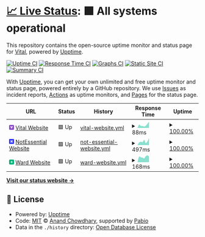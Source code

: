 # [📈 Live Status](https://usevital.github.io/uptime): <!--live status--> **🟩 All systems operational**

This repository contains the open-source uptime monitor and status page for [Vital](https://notessential.blurry.gay), powered by [Upptime](https://github.com/upptime/upptime).

[![Uptime CI](https://github.com/usevital/uptime/workflows/Uptime%20CI/badge.svg)](https://github.com/usevital/uptime/actions?query=workflow%3A%22Uptime+CI%22)
[![Response Time CI](https://github.com/usevital/uptime/workflows/Response%20Time%20CI/badge.svg)](https://github.com/usevital/uptime/actions?query=workflow%3A%22Response+Time+CI%22)
[![Graphs CI](https://github.com/usevital/uptime/workflows/Graphs%20CI/badge.svg)](https://github.com/usevital/uptime/actions?query=workflow%3A%22Graphs+CI%22)
[![Static Site CI](https://github.com/usevital/uptime/workflows/Static%20Site%20CI/badge.svg)](https://github.com/usevital/uptime/actions?query=workflow%3A%22Static+Site+CI%22)
[![Summary CI](https://github.com/usevital/uptime/workflows/Summary%20CI/badge.svg)](https://github.com/usevital/uptime/actions?query=workflow%3A%22Summary+CI%22)

With [Upptime](https://upptime.js.org), you can get your own unlimited and free uptime monitor and status page, powered entirely by a GitHub repository. We use [Issues](https://github.com/usevital/uptime/issues) as incident reports, [Actions](https://github.com/usevital/uptime/actions) as uptime monitors, and [Pages](https://usevital.github.io/uptime) for the status page.

<!--start: status pages-->
<!-- This summary is generated by Upptime (https://github.com/upptime/upptime) -->
<!-- Do not edit this manually, your changes will be overwritten -->
<!-- prettier-ignore -->
| URL | Status | History | Response Time | Uptime |
| --- | ------ | ------- | ------------- | ------ |
| <img alt="" src="https://raw.githubusercontent.com/usevital/uptime/refs/heads/master/assets/vital.png" height="13"> [Vital Website](https://usevital.github.io/) | 🟩 Up | [vital-website.yml](https://github.com/usevital/uptime/commits/HEAD/history/vital-website.yml) | <details><summary><img alt="Response time graph" src="./graphs/vital-website/response-time-week.png" height="20"> 88ms</summary><br><a href="https://usevital.github.io/uptime/history/vital-website"><img alt="Response time 108" src="https://img.shields.io/endpoint?url=https%3A%2F%2Fraw.githubusercontent.com%2Fusevital%2Fuptime%2FHEAD%2Fapi%2Fvital-website%2Fresponse-time.json"></a><br><a href="https://usevital.github.io/uptime/history/vital-website"><img alt="24-hour response time 51" src="https://img.shields.io/endpoint?url=https%3A%2F%2Fraw.githubusercontent.com%2Fusevital%2Fuptime%2FHEAD%2Fapi%2Fvital-website%2Fresponse-time-day.json"></a><br><a href="https://usevital.github.io/uptime/history/vital-website"><img alt="7-day response time 88" src="https://img.shields.io/endpoint?url=https%3A%2F%2Fraw.githubusercontent.com%2Fusevital%2Fuptime%2FHEAD%2Fapi%2Fvital-website%2Fresponse-time-week.json"></a><br><a href="https://usevital.github.io/uptime/history/vital-website"><img alt="30-day response time 102" src="https://img.shields.io/endpoint?url=https%3A%2F%2Fraw.githubusercontent.com%2Fusevital%2Fuptime%2FHEAD%2Fapi%2Fvital-website%2Fresponse-time-month.json"></a><br><a href="https://usevital.github.io/uptime/history/vital-website"><img alt="1-year response time 108" src="https://img.shields.io/endpoint?url=https%3A%2F%2Fraw.githubusercontent.com%2Fusevital%2Fuptime%2FHEAD%2Fapi%2Fvital-website%2Fresponse-time-year.json"></a></details> | <details><summary><a href="https://usevital.github.io/uptime/history/vital-website">100.00%</a></summary><a href="https://usevital.github.io/uptime/history/vital-website"><img alt="All-time uptime 100.00%" src="https://img.shields.io/endpoint?url=https%3A%2F%2Fraw.githubusercontent.com%2Fusevital%2Fuptime%2FHEAD%2Fapi%2Fvital-website%2Fuptime.json"></a><br><a href="https://usevital.github.io/uptime/history/vital-website"><img alt="24-hour uptime 100.00%" src="https://img.shields.io/endpoint?url=https%3A%2F%2Fraw.githubusercontent.com%2Fusevital%2Fuptime%2FHEAD%2Fapi%2Fvital-website%2Fuptime-day.json"></a><br><a href="https://usevital.github.io/uptime/history/vital-website"><img alt="7-day uptime 100.00%" src="https://img.shields.io/endpoint?url=https%3A%2F%2Fraw.githubusercontent.com%2Fusevital%2Fuptime%2FHEAD%2Fapi%2Fvital-website%2Fuptime-week.json"></a><br><a href="https://usevital.github.io/uptime/history/vital-website"><img alt="30-day uptime 100.00%" src="https://img.shields.io/endpoint?url=https%3A%2F%2Fraw.githubusercontent.com%2Fusevital%2Fuptime%2FHEAD%2Fapi%2Fvital-website%2Fuptime-month.json"></a><br><a href="https://usevital.github.io/uptime/history/vital-website"><img alt="1-year uptime 100.00%" src="https://img.shields.io/endpoint?url=https%3A%2F%2Fraw.githubusercontent.com%2Fusevital%2Fuptime%2FHEAD%2Fapi%2Fvital-website%2Fuptime-year.json"></a></details>
| <img alt="" src="https://raw.githubusercontent.com/usevital/uptime/refs/heads/master/assets/ne.png" height="13"> [NotEssential Website](https://notessential.blurry.gay/) | 🟩 Up | [not-essential-website.yml](https://github.com/usevital/uptime/commits/HEAD/history/not-essential-website.yml) | <details><summary><img alt="Response time graph" src="./graphs/not-essential-website/response-time-week.png" height="20"> 497ms</summary><br><a href="https://usevital.github.io/uptime/history/not-essential-website"><img alt="Response time 435" src="https://img.shields.io/endpoint?url=https%3A%2F%2Fraw.githubusercontent.com%2Fusevital%2Fuptime%2FHEAD%2Fapi%2Fnot-essential-website%2Fresponse-time.json"></a><br><a href="https://usevital.github.io/uptime/history/not-essential-website"><img alt="24-hour response time 729" src="https://img.shields.io/endpoint?url=https%3A%2F%2Fraw.githubusercontent.com%2Fusevital%2Fuptime%2FHEAD%2Fapi%2Fnot-essential-website%2Fresponse-time-day.json"></a><br><a href="https://usevital.github.io/uptime/history/not-essential-website"><img alt="7-day response time 497" src="https://img.shields.io/endpoint?url=https%3A%2F%2Fraw.githubusercontent.com%2Fusevital%2Fuptime%2FHEAD%2Fapi%2Fnot-essential-website%2Fresponse-time-week.json"></a><br><a href="https://usevital.github.io/uptime/history/not-essential-website"><img alt="30-day response time 444" src="https://img.shields.io/endpoint?url=https%3A%2F%2Fraw.githubusercontent.com%2Fusevital%2Fuptime%2FHEAD%2Fapi%2Fnot-essential-website%2Fresponse-time-month.json"></a><br><a href="https://usevital.github.io/uptime/history/not-essential-website"><img alt="1-year response time 435" src="https://img.shields.io/endpoint?url=https%3A%2F%2Fraw.githubusercontent.com%2Fusevital%2Fuptime%2FHEAD%2Fapi%2Fnot-essential-website%2Fresponse-time-year.json"></a></details> | <details><summary><a href="https://usevital.github.io/uptime/history/not-essential-website">100.00%</a></summary><a href="https://usevital.github.io/uptime/history/not-essential-website"><img alt="All-time uptime 100.00%" src="https://img.shields.io/endpoint?url=https%3A%2F%2Fraw.githubusercontent.com%2Fusevital%2Fuptime%2FHEAD%2Fapi%2Fnot-essential-website%2Fuptime.json"></a><br><a href="https://usevital.github.io/uptime/history/not-essential-website"><img alt="24-hour uptime 100.00%" src="https://img.shields.io/endpoint?url=https%3A%2F%2Fraw.githubusercontent.com%2Fusevital%2Fuptime%2FHEAD%2Fapi%2Fnot-essential-website%2Fuptime-day.json"></a><br><a href="https://usevital.github.io/uptime/history/not-essential-website"><img alt="7-day uptime 100.00%" src="https://img.shields.io/endpoint?url=https%3A%2F%2Fraw.githubusercontent.com%2Fusevital%2Fuptime%2FHEAD%2Fapi%2Fnot-essential-website%2Fuptime-week.json"></a><br><a href="https://usevital.github.io/uptime/history/not-essential-website"><img alt="30-day uptime 100.00%" src="https://img.shields.io/endpoint?url=https%3A%2F%2Fraw.githubusercontent.com%2Fusevital%2Fuptime%2FHEAD%2Fapi%2Fnot-essential-website%2Fuptime-month.json"></a><br><a href="https://usevital.github.io/uptime/history/not-essential-website"><img alt="1-year uptime 100.00%" src="https://img.shields.io/endpoint?url=https%3A%2F%2Fraw.githubusercontent.com%2Fusevital%2Fuptime%2FHEAD%2Fapi%2Fnot-essential-website%2Fuptime-year.json"></a></details>
| <img alt="" src="https://raw.githubusercontent.com/usevital/uptime/refs/heads/master/assets/ward.png" height="13"> [Ward Website](https://ward.worldwidepixel.ca/) | 🟩 Up | [ward-website.yml](https://github.com/usevital/uptime/commits/HEAD/history/ward-website.yml) | <details><summary><img alt="Response time graph" src="./graphs/ward-website/response-time-week.png" height="20"> 168ms</summary><br><a href="https://usevital.github.io/uptime/history/ward-website"><img alt="Response time 145" src="https://img.shields.io/endpoint?url=https%3A%2F%2Fraw.githubusercontent.com%2Fusevital%2Fuptime%2FHEAD%2Fapi%2Fward-website%2Fresponse-time.json"></a><br><a href="https://usevital.github.io/uptime/history/ward-website"><img alt="24-hour response time 153" src="https://img.shields.io/endpoint?url=https%3A%2F%2Fraw.githubusercontent.com%2Fusevital%2Fuptime%2FHEAD%2Fapi%2Fward-website%2Fresponse-time-day.json"></a><br><a href="https://usevital.github.io/uptime/history/ward-website"><img alt="7-day response time 168" src="https://img.shields.io/endpoint?url=https%3A%2F%2Fraw.githubusercontent.com%2Fusevital%2Fuptime%2FHEAD%2Fapi%2Fward-website%2Fresponse-time-week.json"></a><br><a href="https://usevital.github.io/uptime/history/ward-website"><img alt="30-day response time 155" src="https://img.shields.io/endpoint?url=https%3A%2F%2Fraw.githubusercontent.com%2Fusevital%2Fuptime%2FHEAD%2Fapi%2Fward-website%2Fresponse-time-month.json"></a><br><a href="https://usevital.github.io/uptime/history/ward-website"><img alt="1-year response time 145" src="https://img.shields.io/endpoint?url=https%3A%2F%2Fraw.githubusercontent.com%2Fusevital%2Fuptime%2FHEAD%2Fapi%2Fward-website%2Fresponse-time-year.json"></a></details> | <details><summary><a href="https://usevital.github.io/uptime/history/ward-website">100.00%</a></summary><a href="https://usevital.github.io/uptime/history/ward-website"><img alt="All-time uptime 98.78%" src="https://img.shields.io/endpoint?url=https%3A%2F%2Fraw.githubusercontent.com%2Fusevital%2Fuptime%2FHEAD%2Fapi%2Fward-website%2Fuptime.json"></a><br><a href="https://usevital.github.io/uptime/history/ward-website"><img alt="24-hour uptime 100.00%" src="https://img.shields.io/endpoint?url=https%3A%2F%2Fraw.githubusercontent.com%2Fusevital%2Fuptime%2FHEAD%2Fapi%2Fward-website%2Fuptime-day.json"></a><br><a href="https://usevital.github.io/uptime/history/ward-website"><img alt="7-day uptime 100.00%" src="https://img.shields.io/endpoint?url=https%3A%2F%2Fraw.githubusercontent.com%2Fusevital%2Fuptime%2FHEAD%2Fapi%2Fward-website%2Fuptime-week.json"></a><br><a href="https://usevital.github.io/uptime/history/ward-website"><img alt="30-day uptime 100.00%" src="https://img.shields.io/endpoint?url=https%3A%2F%2Fraw.githubusercontent.com%2Fusevital%2Fuptime%2FHEAD%2Fapi%2Fward-website%2Fuptime-month.json"></a><br><a href="https://usevital.github.io/uptime/history/ward-website"><img alt="1-year uptime 98.78%" src="https://img.shields.io/endpoint?url=https%3A%2F%2Fraw.githubusercontent.com%2Fusevital%2Fuptime%2FHEAD%2Fapi%2Fward-website%2Fuptime-year.json"></a></details>

<!--end: status pages-->

[**Visit our status website →**](https://usevital.github.io/uptime)

## 📄 License

- Powered by: [Upptime](https://github.com/upptime/upptime)
- Code: [MIT](./LICENSE) © [Anand Chowdhary](https://anandchowdhary.com), supported by [Pabio](https://pabio.com)
- Data in the `./history` directory: [Open Database License](https://opendatacommons.org/licenses/odbl/1-0/)
